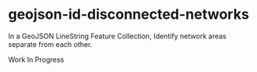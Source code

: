 # geojson-id-disconnected-networks
In a GeoJSON LineString Feature Collection, Identify network areas separate from each other.


Work In Progress